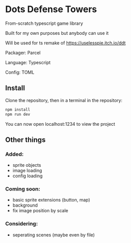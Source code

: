 # Dots Defense Towers

From-scratch typescript game library

Built for my own purposes but anybody can use it

Will be used for ts remake of https://uselesspie.itch.io/ddt

Packager: Parcel

Language: Typescript

Config: TOML

## Install

Clone the repository, then in a terminal in the repository:

```sh
npm install
npm run dev
```

You can now open localhost:1234 to view the project

## Other things

### Added:

-   sprite objects
-   image loading
-   config loading

### Coming soon:

-   basic sprite extensions (button, map)
-   background
-   fix image position by scale

### Considering:

-   seperating scenes (maybe even by file)
